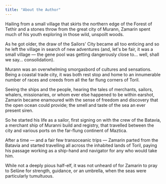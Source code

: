 ```yaml
---
title: "About the Author"
---
```


Hailing from a small village that skirts the northern edge of the Forest of Tethir and a stones throw from the great city of Murann, Zamarin spent much of his youth exploring in those wild, unspoilt woods.

As he got older, the draw of the Sailors' City became all too enticing and so he left the village in search of new adventures (and, let's be fair, it was a small village — the gene pool was getting dangerously close to… well, shall we say… consolidation).

Murann was an overwhelming smorgasbord of cultures and sensations. Being a coastal trade city, it was both rest stop and home to an innumerable number of races and creeds from all the far flung corners of Toril.

Seeing the ships and the people, hearing the tales of merchants, sailors, whalers, missionaries, or whom ever else happened to be within earshot, Zamarin became enamoured with the sense of freedom and discovery that the open ocean could provide; the smell and taste of the sea an ever present siren.

So he started his life as a sailor, first signing on with the crew of the Batavia, a merchant ship of Muranni build and registry, that travelled between the city and various ports on the far-flung continent of Maztica.

After a time — and a fair few transoceanic trips — Zamarin parted from the Batavia and started travelling all across the inhabited lands of Toril, paying his passage working as a ship-hand and navigator for any who would take him.

While not a deeply pious half-elf, it was not unheard of for Zamarin to pray to Selûne for strength, guidance, or an umbrella, when the seas were particularly tumultuous.
